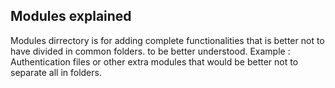 ## Modules explained

Modules dirrectory is for adding complete functionalities that is better not to have divided in common folders. to be better understood. Example : Authentication files or other extra modules that would be better not to separate all in folders.
